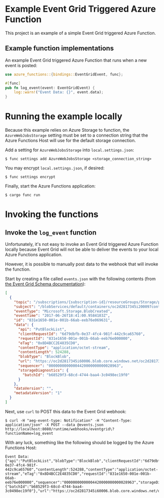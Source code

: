 # Example Event Grid Triggered Azure Function

This project is an example of a simple Event Grid triggered Azure Function.

## Example function implementations

An example Event Grid triggered Azure Function that runs when a new event is posted:

```rust
use azure_functions::{bindings::EventGridEvent, func};

#[func]
pub fn log_event(event: EventGridEvent) {
    log::warn!("Event Data: {}", event.data);
}
```

# Running the example locally

Because this example relies on Azure Storage to function, the `AzureWebJobsStorage` setting must be set to a connection string that the Azure Functions Host will use for the default
storage connection.

Add a setting for `AzureWebJobsStorage` into `local.settings.json`:

```
$ func settings add AzureWebJobsStorage <storage_connection_string>
```

You may encrypt `local.settings.json`, if desired:

```
$ func settings encrypt
```

Finally, start the Azure Functions application:

```
$ cargo func run
```

# Invoking the functions

## Invoke the `log_event` function

Unfortunately, it's not easy to invoke an Event Grid triggered Azure Function locally because Event Grid will not be able to deliver the events to your local Azure Functions application.

However, it is possible to manually post data to the webhook that will invoke the function.

Start by creating a file called `events.json` with the following contents (from [the Event Grid Schema documentation](https://docs.microsoft.com/en-us/azure/event-grid/event-schema)):

```json
[
  {
    "topic": "/subscriptions/{subscription-id}/resourceGroups/Storage/providers/Microsoft.Storage/storageAccounts/xstoretestaccount",
    "subject": "/blobServices/default/containers/oc2d2817345i200097container/blobs/oc2d2817345i20002296blob",
    "eventType": "Microsoft.Storage.BlobCreated",
    "eventTime": "2017-06-26T18:41:00.9584103Z",
    "id": "831e1650-001e-001b-66ab-eeb76e069631",
    "data": {
      "api": "PutBlockList",
      "clientRequestId": "6d79dbfb-0e37-4fc4-981f-442c9ca65760",
      "requestId": "831e1650-001e-001b-66ab-eeb76e000000",
      "eTag": "0x8D4BCC2E4835CD0",
      "contentType": "application/octet-stream",
      "contentLength": 524288,
      "blobType": "BlockBlob",
      "url": "https://oc2d2817345i60006.blob.core.windows.net/oc2d2817345i200097container/oc2d2817345i20002296blob",
      "sequencer": "00000000000004420000000000028963",
      "storageDiagnostics": {
        "batchId": "b68529f3-68cd-4744-baa4-3c0498ec19f0"
      }
    },
    "dataVersion": "",
    "metadataVersion": "1"
  }
]
```

Next, use `curl` to POST this data to the Event Grid webhook:

```
$ curl -H "aeg-event-type: Notification" -H "Content-Type: application/json" -X POST --data @events.json http://localhost:8080/runtime/webhooks/eventgrid\?functionName=log_event
```

With any luck, something like the following should be logged by the Azure Functions Host:

```
Event Data: {"api":"PutBlockList","blobType":"BlockBlob","clientRequestId":"6d79dbfb-0e37-4fc4-981f-442c9ca65760","contentLength":524288,"contentType":"application/octet-stream","eTag":"0x8D4BCC2E4835CD0","requestId":"831e1650-001e-001b-66ab-eeb76e000000","sequencer":"00000000000004420000000000028963","storageDiagnostics":{"batchId":"b68529f3-68cd-4744-baa4-3c0498ec19f0"},"url":"https://oc2d2817345i60006.blob.core.windows.net/oc2d2817345i200097container/oc2d2817345i20002296blob"}
```
